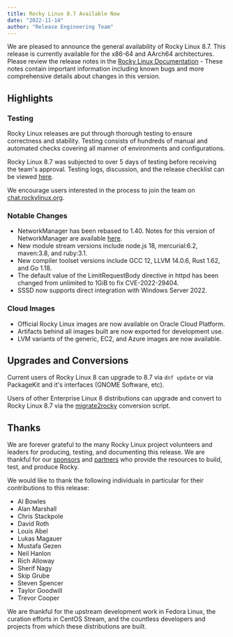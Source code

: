 ```yaml
---
title: Rocky Linux 8.7 Available Now
date: "2022-11-14"
author: "Release Engineering Team"
---
```


We are pleased to announce the general availability of Rocky Linux 8.7. This release is currently available for the x86-64 and AArch64 architectures. Please review the release notes in the [Rocky Linux Documentation](https://docs.rockylinux.org/release_notes/8_7) - These notes contain important information including known bugs and more comprehensive details about changes in this version.

## Highlights

### Testing

Rocky Linux releases are put through thorough testing to ensure correctness and stability. Testing consists of hundreds of manual and automated checks covering all manner of environments and configurations.

Rocky Linux 8.7 was subjected to over 5 days of testing before receiving the team's approval. Testing logs, discussion, and the release checklist can be viewed [here](https://chat.rockylinux.org/rocky-linux/channels/rocky-release-v87).

We encourage users interested in the process to join the team on [chat.rockylinux.org](https://chat.rockylinux.org/rocky-linux/channels/testing).

### Notable Changes

- NetworkManager has been rebased to 1.40. Notes for this version of NetworkManager are available [here](https://github.com/NetworkManager/NetworkManager/blob/nm-1-40/NEWS).
- New module stream versions include node.js 18, mercurial:6.2, maven:3.8, and ruby:3.1.
- New compiler toolset versions include GCC 12, LLVM 14.0.6, Rust 1.62, and Go 1.18.
- The default value of the LimitRequestBody directive in httpd has been changed from unlimited to 1GiB to fix CVE-2022-29404.
- SSSD now supports direct integration with Windows Server 2022.

### Cloud Images

- Official Rocky Linux images are now available on Oracle Cloud Platform.
- Artifacts behind all images built are now exported for development use.
- LVM variants of the generic, EC2, and Azure images are now available.

## Upgrades and Conversions

Current users of Rocky Linux 8 can upgrade to 8.7 via `dnf update` or via PackageKit and it's interfaces (GNOME Software, etc).

Users of other Enterprise Linux 8 distributions can upgrade and convert to Rocky Linux 8.7 via the [migrate2rocky](https://github.com/rocky-linux/rocky-tools/tree/main/migrate2rocky) conversion script.

## Thanks

We are forever grateful to the many Rocky Linux project volunteers and leaders for producing, testing, and documenting this release. We are thankful for our [sponsors](/sponsors) and [partners](/partners) who provide the resources to build, test, and produce Rocky.

We would like to thank the following individuals in particular for their contributions to this release:

- Al Bowles
- Alan Marshall
- Chris Stackpole
- David Roth
- Louis Abel
- Lukas Magauer
- Mustafa Gezen
- Neil Hanlon
- Rich Alloway
- Sherif Nagy
- Skip Grube
- Steven Spencer
- Taylor Goodwill
- Trevor Cooper

We are thankful for the upstream development work in Fedora Linux, the curation efforts in CentOS Stream, and the countless developers and projects from which these distributions are built.
